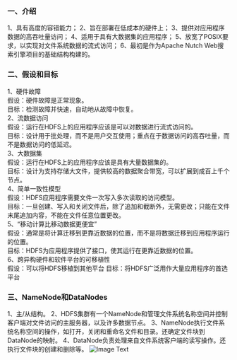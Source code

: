 ### 一、介绍 ###
1、具有高度的容错能力；
2、旨在部署在低成本的硬件上；
3、提供对应用程序数据的高吞吐量访问；
4、适用于具有大数据集的应用程序；
5、放宽了POSIX要求，以实现对文件系统数据的流式访问；
6、最初是作为Apache Nutch Web搜索引擎项目的基础结构构建的。

### 二、假设和目标 ###
1、硬件故障  
假设：硬件故障是正常现象。  
目标：检测故障并快速，自动地从故障中恢复。  
2、流数据访问  
假设：运行在HDFS上的应用程序应该是可以对数据进行流式访问的。  
目标：设计用于批处理，而不是用户交互使用；重点在于数据访问的高吞吐量，而不是数据访问的低延迟。  
3、大数据集  
假设：运行在HDFS上的应用程序应该是具有大量数据集的。  
目标：设计为支持存储大文件，提供较高的数据聚合带宽，可以扩展到成百上千个节点。  
4、简单一致性模型  
假设：HDFS应用程序需要文件一次写入多次读取的访问模型。  
目标：一旦创建、写入和关闭文件后，除了追加和截断外，无需更改；只能在文件末尾追加内容，不能在文件任意位置更改。  
5、“移动计算比移动数据更便宜”  
假设：通常是将计算迁移到更靠近数据的位置，而不是将数据迁移到应用程序运行的位置。  
目标：HDFS为应用程序提供了接口，使其运行在更靠近数据的位置。  
6、跨异构硬件和软件平台的可移植性  
假设：可以将HDFS移植到其他平台
目标：将HDFS广泛用作大量应用程序的首选平台  

### 三、NameNode和DataNodes ###
1、主/从结构。
2、HDFS集群有一个NameNode和管理文件系统名称空间并控制客户端对文件访问的主服务器，以及许多数据节点。
3、NameNode执行文件系统名称空间的操作，如打开，关闭和重命名文件和目录。还确定文件块到DataNode的映射。
4、DataNode负责处理来自文件系统客户端的读写操作。还执行文件块的创建和删除等。
![Image Text](https://github.com/fzqgithub/bigdata_doc/blob/master/hdfsarchitecture.png)
